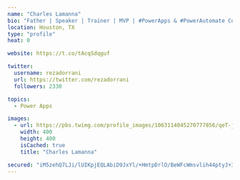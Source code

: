 ```yaml
---
name: "Charles Lamanna"
bio: "Father | Speaker | Trainer | MVP | #PowerApps & #PowerAutomate Community Super User | YouTuber Right-pointing triangle http://youtube.com/c/rezadorrani | Learn - Share - Clockwise rightwards and leftwards open circle arrows"
location: Houston, TX
type: "profile"
heat: 0

website: https://t.co/tAcqSdqguf

twitter:
  username: rezadorrani
  url: https://twitter.com/rezadorrani
  followers: 2330

topics:
  - Power Apps

images:
  - url: https://pbs.twimg.com/profile_images/1063114045270777856/qeT-jpWr_400x400.jpg
    width: 400
    height: 400
    isCached: true
    title: "Charles Lamanna"

secured: "iM5zehQ7LJi/lUIKpjEQLAbiD9JxYl/+HmtpDrlO/BeWFcWmsvlih44ptyJ+3iDONaCK6PoWRJ5kTHJeZNUBVyK1xWOOgeZGyLjAjZ56v5E4Ei6Am29Aw/cIVEN1NUutaqTwvODRwhLWan7hHSSPllNrJALN62n3qrkpB6ADswWX67x/EEm+d+XcUnNMEqs76iRSKm6Yvq5DhzvQndS40dYsLJMBgfLc4W6+/ySZ9bHrT9J64/IJF8RfHnzu9AK78mehe/5vgI31TlVpNRNTPOPO+aJ08TuJSARVMJx7MJA9zNQZEx2C5uo6+hMNeSoJI6aLwuBSMC5yl4wyFiIunQKlJPC98qxXbqG6rYHXT8NOHsfvEOf7iIwVus+Edox5Yel7MQoVpo2UEs5S90W2pwR+3GdruobVT51GfXgkNm8=;ZlhG2tgcHRcfXC1jY/GTZg=="
---
```


